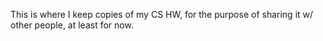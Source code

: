 This is where I keep copies of my CS HW, for the purpose of sharing it w/ other people, at least for now.